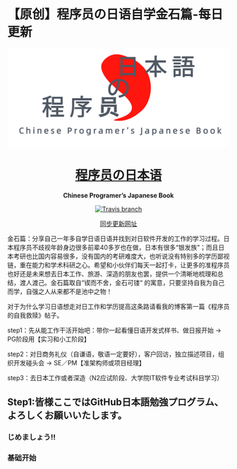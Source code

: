 # 【原创】程序员の日语自学金石篇-每日更新 
<p align="center">
  <a href="https://www.antdv.com/">
    <img width="600" src="./image/jan-logo-v.png">
  </a>
</p>
<h1 align="center">
  <a href="#">程序员の日本语</a>
</h1>

<div align="center">

<strong>Chinese Programer’s Japanese Book</strong>

[![Travis branch](https://travis-ci.org/vueComponent/ant-design-vue.svg?branch=master)]()

[同步更新网址]( https://github.com/users/souketuson/projects/1 )
</div>
金石篇：分享自己一年多自学日语日语并找到对日软件开发的工作的学习过程。日本程序员不歧视年龄身边很多前辈40多岁也在做，日本有很多“银发族”；而且日本考研也比国内容易很多，没有国内的考研难度大，也听说没有特别多的学历鄙视链，重在能力和学术科研之心。希望和小伙伴们每天一起打卡，让更多的准程序员也好还是未来想去日本工作、旅游、深造的朋友也罢，提供一个清晰地梳理和总结，渡人渡己。金石篇取自“锲而不舍，金石可镂“ 的寓意，只要坚持自我为自己而学，自强之人从来都不是池中之物！

对于为什么学习日语想走对日工作和学历提高这条路请看我的博客第一篇《程序员的自我救赎》帖子。

step1：先从能工作干活开始吧：带你一起看懂日语开发式样书、做日报开始 -> PG阶段用【实习和小工阶段】</p>
step2：对日商务礼仪（自谦语，敬语一定要好），客户回访，独立描述项目，组织开发碰头会 -> SE／PM【准架构师或项目经理】</p>
step3：去日本工作或者深造（N2应试阶段、大学院IT软件专业考试科目学习）</p>

## Step1:皆様ここではGitHub日本語勉強プログラム、よろしくお願いいたします。
### じめましょう‼
### 基础开始
